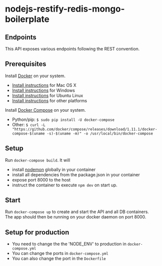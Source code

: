 # nodejs-restify-redis-mongo-boilerplate

## Endpoints

This API exposes various endpoints following the REST convention.

## Prerequisites

Install [Docker](https://www.docker.com/) on your system.

* [Install instructions](https://docs.docker.com/docker-for-mac/) for Mac OS X
* [Install instructions](https://docs.docker.com/docker-for-windows/install/) for Windows
* [Install instructions](https://docs.docker.com/engine/installation/linux/ubuntu/) for Ubuntu Linux
* [Install instructions](https://docs.docker.com/engine/installation/) for other platforms

Install [Docker Compose](https://docs.docker.com/compose/install/) on your system.

* Python/pip:
```$ sudo pip install -U docker-compose```
* Other:
```$ curl -L "https://github.com/docker/compose/releases/download/1.11.1/docker-compose-$(uname -s)-$(uname -m)" -o /usr/local/bin/docker-compose```

## Setup

Run `docker-compose build`. It will

* install [nodemon](https://github.com/remy/nodemon) globally in your container
* install all dependencies from the package.json in your container
* expose port 8000 to the host
* instruct the container to execute `npm dev` on start up.

## Start

Run `docker-compose up` to create and start the API and all DB containers. The app should then be running on your docker daemon on port 8000.

## Setup for production

* You need to change the the 'NODE_ENV' to production in `docker-compose.yml`
* You can change the ports in `docker-compose.yml`
* You can also change the port in the `Dockerfile`
